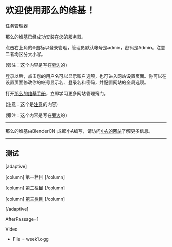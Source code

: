# 欢迎使用那么的维基！

[任务管理器](tasks.md)

那么的维基已经成功安装在您的服务器。

点击右上角的🌐︎图标以登录管理，管理员默认帐号是admin，密码是Admin。注意二者均区分大小写。

(旁注：这个内容是写在[旁边](index.md)的)

登录以后，点击您的用户名可以显示账户选项，也可进入网站设置页面。你可以在设置页面修改你的帐号显示名、登录名和密码，并配置网站的全局选项。

打开[那么的维基手册](http://www.wellobserve.com/?page=MDWiki/index.md)，立即学习更多网站管理窍门。

(注意：这个是[注意](index.md)的内容)

(旁注：这个内容是写在[旁边](index.md)的)

---------

那么的维基由BlenderCN-成都小A编写，请访问[小A的网站](http://www.wellobserve.com/)了解更多信息。

---------

## 测试

[adaptive]

[column]
第一栏目
[/column]

[column]
第二栏**目**
[/column]

[column]
[第三栏目](index.md)
[/column]

[/adaptive]

<!-- 2D -->

AfterPassage=1

Video
- File = week1.ogg

<!-- end of 2D -->



